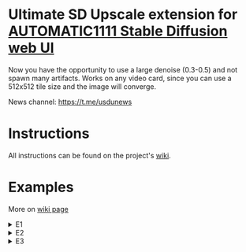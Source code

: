 # Ultimate SD Upscale extension for [AUTOMATIC1111 Stable Diffusion web UI](https://github.com/AUTOMATIC1111/stable-diffusion-webui)

Now you have the opportunity to use a large denoise (0.3-0.5) and not spawn many artifacts. Works on any video card,
since you can use a 512x512 tile size and the image will converge.

News channel: https://t.me/usdunews

# Instructions

All instructions can be found on the
project's [wiki](https://github.com/Coyote-A/ultimate-upscale-for-automatic1111/wiki).

# Examples

More on [wiki page](https://github.com/Coyote-A/ultimate-upscale-for-automatic1111/wiki/Examples)

<details> 
  <summary>E1</summary>
  Original image

![Original](https://i.imgur.com/J8mRYOD.png)

2k upscaled. **Tile size**: 512, **Padding**: 32, **Mask blur**: 16, **Denoise**: 0.4
![2k upscale](https://i.imgur.com/0aKua4r.png)
</details>

<details> 
  <summary>E2</summary>
  Original image

![Original](https://i.imgur.com/aALNI2w.png)

2k upscaled. **Tile size**: 768, **Padding**: 55, **Mask blur**: 20, **Denoise**: 0.35
![2k upscale](https://i.imgur.com/B5PHz0J.png)

4k upscaled. **Tile size**: 768, **Padding**: 55, **Mask blur**: 20, **Denoise**: 0.35
![4k upscale](https://i.imgur.com/tIUQ7TJ.jpg)
</details>

<details> 
  <summary>E3</summary>
  Original image

![Original](https://i.imgur.com/AGtszA8.png)

4k upscaled. **Tile size**: 768, **Padding**: 55, **Mask blur**: 20, **Denoise**: 0.4
![4k upscale](https://i.imgur.com/LCYLfCs.jpg)
</details>
